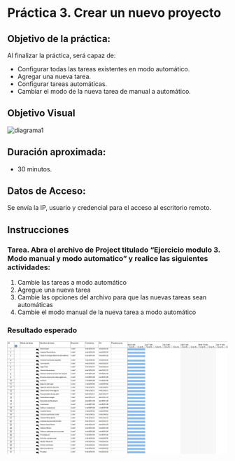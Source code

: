 # Práctica 3. Crear un nuevo proyecto

## Objetivo de la práctica:
Al finalizar la práctica, será capaz de:
- Configurar todas las tareas existentes en modo automático.
- Agregar una nueva tarea.
- Configurar tareas automáticas.
- Cambiar el modo de la nueva tarea de manual a automático.

## Objetivo Visual 

![diagrama1](../images/3.0.jpg)

## Duración aproximada:
- 30 minutos.

## Datos de Acceso:
Se envía la IP, usuario y credencial para el acceso al escritorio remoto.

## Instrucciones 
<!-- Proporciona pasos detallados sobre cómo configurar y administrar sistemas, implementar soluciones de software, realizar pruebas de seguridad, o cualquier otro escenario práctico relevante para el campo de la tecnología de la información -->
### Tarea. Abra el archivo de Project titulado “Ejercicio modulo 3. Modo manual y modo automatico” y realice las siguientes actividades:
1.	Cambie las tareas a modo automático
2.	Agregue una nueva tarea
3.	Cambie las opciones  del archivo para que las nuevas tareas sean automáticas
4.	Cambie el modo manual de la nueva tarea a modo automático

### Resultado esperado

![imagen resultado](../images/3.jpg)
